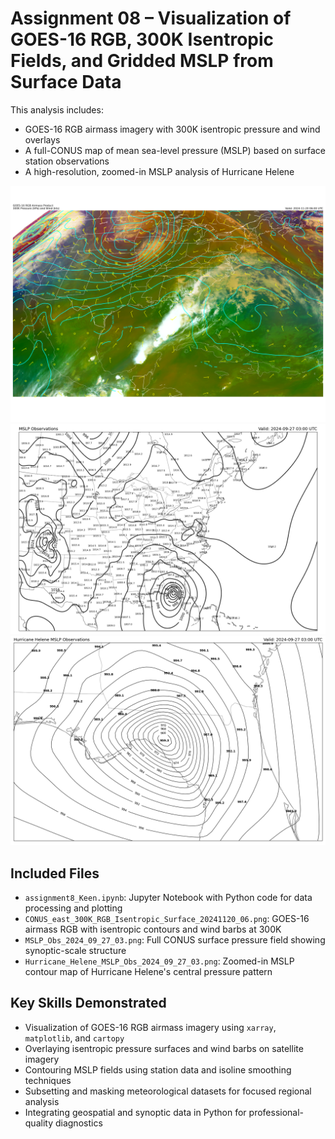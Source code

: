 # Assignment 08 – Visualization of GOES-16 RGB, 300K Isentropic Fields, and Gridded MSLP from Surface Data

This analysis includes:
- GOES-16 RGB airmass imagery with 300K isentropic pressure and wind overlays
- A full-CONUS map of mean sea-level pressure (MSLP) based on surface station observations
- A high-resolution, zoomed-in MSLP analysis of Hurricane Helene

![GOES-16 RGB with 300K Isentropic Surface](CONUS_east_300K_RGB_Isentropic_Surface_20241120_06.png)
![CONUS Surface Pressure – 2024-09-27 03Z](MSLP_Obs_2024_09_27_03.png)
![Hurricane Helene – MSLP Contours](Hurricane_Helene_MSLP_Obs_2024_09_27_03.png)

## Included Files
- `assignment8_Keen.ipynb`: Jupyter Notebook with Python code for data processing and plotting
- `CONUS_east_300K_RGB_Isentropic_Surface_20241120_06.png`: GOES-16 airmass RGB with isentropic contours and wind barbs at 300K
- `MSLP_Obs_2024_09_27_03.png`: Full CONUS surface pressure field showing synoptic-scale structure
- `Hurricane_Helene_MSLP_Obs_2024_09_27_03.png`: Zoomed-in MSLP contour map of Hurricane Helene's central pressure pattern

## Key Skills Demonstrated
- Visualization of GOES-16 RGB airmass imagery using `xarray`, `matplotlib`, and `cartopy`
- Overlaying isentropic pressure surfaces and wind barbs on satellite imagery
- Contouring MSLP fields using station data and isoline smoothing techniques
- Subsetting and masking meteorological datasets for focused regional analysis
- Integrating geospatial and synoptic data in Python for professional-quality diagnostics
